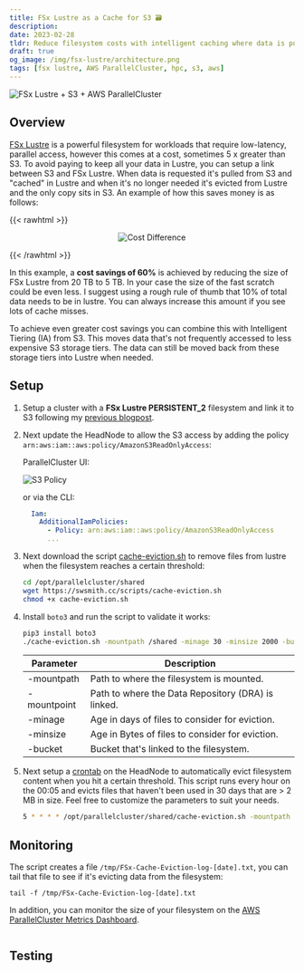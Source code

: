 ```yaml
---
title: FSx Lustre as a Cache for S3 🗃️
description:
date: 2023-02-28
tldr: Reduce filesystem costs with intelligent caching where data is pulled from S3 into FSx Lustre when needed and evicted when the filesystem reaches a threshold.
draft: true
og_image: /img/fsx-lustre/architecture.png
tags: [fsx lustre, AWS ParallelCluster, hpc, s3, aws]
---
```


![FSx Lustre + S3 + AWS ParallelCluster](/img/fsx-lustre/architecture.png)

## Overview

[FSx Lustre](https://aws.amazon.com/fsx/lustre/) is a powerful filesystem for workloads that require low-latency, parallel access, however this comes at a cost, sometimes 5 x greater than S3. To avoid paying to keep all your data in Lustre, you can setup a link between S3 and FSx Lustre. When data is requested it's pulled from S3 and "cached" in Lustre and when it's no longer needed it's evicted from Lustre and the only copy sits in S3. An example of how this saves money is as follows:

{{< rawhtml >}}
<p align="center">
    <img src='/img/fsx-lustre-cache/fsx-costs.png' alt='Cost Difference' style='border: 0px;' />
</p>
{{< /rawhtml >}}

In this example, a **cost savings of 60%** is achieved by reducing the size of FSx Lustre from 20 TB to 5 TB. In your case the size of the fast scratch could be even less. I suggest using a rough rule of thumb that 10% of total data needs to be in lustre. You can always increase this amount if you see lots of cache misses.

To achieve even greater cost savings you can combine this with Intelligent Tiering (IA) from S3. This moves data that's not frequently accessed to less expensive S3 storage tiers. The data can still be moved back from these storage tiers into Lustre when needed.

## Setup

1. Setup a cluster with a **FSx Lustre PERSISTENT_2** filesystem and link it to S3 following my [previous blogpost](fsx-persistent-2-pcluster.html).

2. Next update the HeadNode to allow the S3 access by adding the policy `arn:aws:iam::aws:policy/AmazonS3ReadOnlyAccess`:

    ParallelCluster UI:

    ![S3 Policy](/img/fsx-lustre-cache/S3Policy.png)

    or via the CLI:

    ```yaml
      Iam:
        AdditionalIamPolicies:
          - Policy: arn:aws:iam::aws:policy/AmazonS3ReadOnlyAccess
          ...
    ```

2. Next download the script [cache-eviction.sh](https://swsmith.cc/scripts/cache-eviction.sh) to remove files from lustre when the filesystem reaches a certain threshold:

    ```bash
    cd /opt/parallelcluster/shared
    wget https://swsmith.cc/scripts/cache-eviction.sh
    chmod +x cache-eviction.sh
    ```

3. Install `boto3` and run the script to validate it works:

    ```bash
    pip3 install boto3
    ./cache-eviction.sh -mountpath /shared -minage 30 -minsize 2000 -bucket spack-swsmith -mountpoint /shared
    ```

    | **Parameter** | **Description**                                     |
    |---------------|-----------------------------------------------------|
    | -mountpath    | Path to where the filesystem is mounted.            |
    | -mountpoint   | Path to where the Data Repository (DRA) is linked.  |
    | -minage       | Age in days of files to consider for eviction.      |
    | -minsize      | Age in Bytes of files to consider for eviction.     |
    | -bucket       | Bucket that's linked to the filesystem.             |

2. Next setup a [crontab](https://crontab.guru/) on the HeadNode to automatically evict filesystem content when you hit a certain threshold. This script runs every hour on the 00:05 and evicts files that haven't been used in 30 days that are > 2 MB in size. Feel free to customize the parameters to suit your needs.

    ```bash
    5 * * * * /opt/parallelcluster/shared/cache-eviction.sh -mountpath /shared -mountpoint /shared -minage 30 -minsize 2000 -bucket bucket
    ```

## Monitoring

The script creates a file `/tmp/FSx-Cache-Eviction-log-[date].txt`, you can tail that file to see if it's evicting data from the filesystem:

```
tail -f /tmp/FSx-Cache-Eviction-log-[date].txt
```

In addition, you can monitor the size of your filesystem on the [AWS ParallelCluster Metrics Dashboard]().

![]()

## Testing

